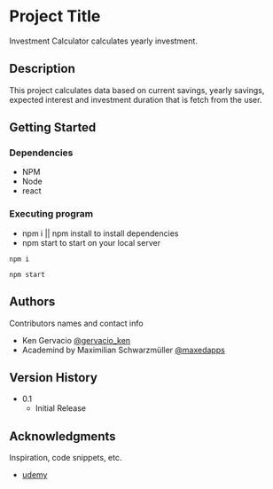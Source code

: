 # Project Title

Investment Calculator calculates yearly investment.

## Description

This project calculates data based on current savings, yearly savings, expected interest and investment duration that is fetch from the user.

## Getting Started

### Dependencies

- NPM
- Node
- react

### Executing program

- npm i || npm install to install dependencies
- npm start to start on your local server

```
npm i
```

```
npm start
```

## Authors

Contributors names and contact info

- Ken Gervacio [@gervacio_ken](https://twitter.com/gervacio_ken)
- Academind by Maximilian Schwarzmüller [@maxedapps](https://twitter.com/maxedapps/)

## Version History

- 0.1
  - Initial Release

## Acknowledgments

Inspiration, code snippets, etc.

- [udemy](https://www.udemy.com/course/react-the-complete-guide-incl-redux/)
